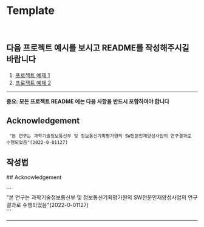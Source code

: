 # Template
<br>

## 다음 프로젝트 예시를 보시고 README를 작성해주시길 바랍니다

<ol> 
  <li><a href="https://github.com/K-Software-BootCamp/Project_Example-1-">프로젝트 예제 1</a></li>
  <li><a href="https://github.com/K-Software-BootCamp/Project_Example-2-">프로젝트 예제 2</a></li>
</ol>

<hr>
<b>중요: 모든 프로젝트 README 에는 다음 사항을 반드시 포함하여야 합니다</b>

## Acknowledgement
```
 "본 연구는 과학기술정보통신부 및 정보통신기획평가원의 SW전문인재양성사업의 연구결과로 수행되었음"(2022-0-01127) 
```

## 작성법

\## Acknowledgement <br><br>
\``` <br>
 "본 연구는 과학기술정보통신부 및 정보통신기획평가원의 SW전문인재양성사업의 연구결과로 수행되었음"(2022-0-01127) <br>
\``` <br>

<hr>

